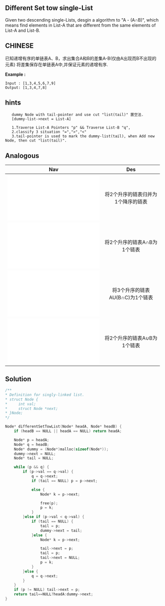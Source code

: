 ## Different Set tow single-List

Given two descending single-Lists, desgin a algorithm to "A - (A∩B)",
which means find elements in List-A that are different from the same elements of List-A and List-B.

## CHINESE
已知递增有序的单链表A、B，求出集合A和B的差集A-B(仅由A出现而B不出现的元素)
将差集保存在单链表A中,并保证元素的递增有序.

**Example :**
```
Input : [1,3,4,5,6,7,9]
Output: [1,3,4,7,8]
```

## hints
```
   dummy Node with tail-pointer and use cut "list(tail)" 置空法.
   [dummy-list->next = List-A]

   1.Traverse List-A Pointers "p" && Traverse List-B "q",
   2.classify 3 situation "=",">","<"
   3.tail-pointer is used to mark the dummy-list(tail), when Add new Node, then cut "list(tail)".
```

## Analogous
|                         Nav               |                   Des            |
| :----------------------------------------:|:--------------------------------:|
| ![descendingTowList](descendingTowList.md)|将2个升序的链表归并为1个降序的链表|
| ![interSetTowList](interSetTowList.md)    |将2个升序的链表A∩B为1个链表       |
| ![mixThreeList](mixThreeList.md)          |将3个升序的链表AU(B∩C)为1个链表   |
| ![unionSetTowList](unionSetTowList.md)    |将2个升序的链表A∪B为1个链表       |


## Solution
```c
/**
* Definition for singly-linked list.
* struct Node {
*     int val;
*     struct Node *next;
* }Node;
*/

Node* differentSetTowList(Node* headA, Node* headB) {
    if (headB == NULL || headA == NULL) return headA;

    Node* p = headA;
    Node* q = headB;
    Node* dummy = (Node*)malloc(sizeof(Node*));
    dummy->next = NULL;
    Node* tail = NULL;

    while (p && q) {
        if (p->val == q->val) {
            q = q->next;
            if (tail == NULL) p = p->next;

            else {
                Node* k = p->next;

                free(p);
                p = k;
            }
        }else if (p->val < q->val) {
            if (tail == NULL) {
                tail = p;
                dummy->next = tail;
            }else {
                Node* k = p->next;

                tail->next = p;
                tail = p;
                tail->next = NULL;
                p = k;
            }
        }else {
            q = q->next;
        }
    }
    if (p != NULL) tail->next = p;
    return tail==NULL?headA:dummy->next;
}
```